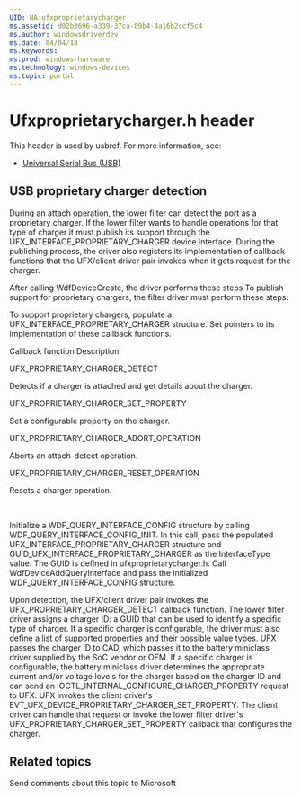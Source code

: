 ```yaml
---
UID: NA:ufxproprietarycharger
ms.assetid: d02b3696-a339-37ca-89b4-4a16b2ccf5c4
ms.author: windowsdriverdev
ms.date: 04/04/18
ms.keywords: 
ms.prod: windows-hardware
ms.technology: windows-devices
ms.topic: portal
---
```


# Ufxproprietarycharger.h header



This header is used by usbref. For more information, see:

- [Universal Serial Bus (USB)](../_usbref/index.md)

## USB proprietary charger detection

During an attach operation, the lower filter can detect the port as a proprietary charger. If the lower filter wants to handle operations for that type of charger it must publish its support through the  UFX_INTERFACE_PROPRIETARY_CHARGER device interface. During the publishing process, the driver also registers its implementation of callback functions that the UFX/client driver pair invokes when it gets request for the charger.


After calling WdfDeviceCreate, the driver performs these steps
To publish support for proprietary chargers, the filter driver must perform these steps:

To support proprietary chargers, populate a UFX_INTERFACE_PROPRIETARY_CHARGER structure. Set pointers to its implementation of these callback functions.


Callback function
Description



UFX_PROPRIETARY_CHARGER_DETECT



Detects if a charger is attached  and get details about the charger.




UFX_PROPRIETARY_CHARGER_SET_PROPERTY



Set a configurable property on the charger.




UFX_PROPRIETARY_CHARGER_ABORT_OPERATION



Aborts an attach-detect operation.




UFX_PROPRIETARY_CHARGER_RESET_OPERATION



Resets a charger operation.



 

Initialize a WDF_QUERY_INTERFACE_CONFIG structure by calling WDF_QUERY_INTERFACE_CONFIG_INIT. In this call, pass the populated UFX_INTERFACE_PROPRIETARY_CHARGER structure and GUID_UFX_INTERFACE_PROPRIETARY_CHARGER as the InterfaceType value. The GUID is defined in ufxproprietarycharger.h.
Call WdfDeviceAddQueryInterface and pass the initialized WDF_QUERY_INTERFACE_CONFIG structure.



Upon detection, the UFX/client driver pair invokes the UFX_PROPRIETARY_CHARGER_DETECT callback function. The lower filter driver assigns a charger ID: a GUID that can be used to identify a specific type of charger. If a specific charger is configurable, the driver must also define a list of supported properties and their possible value types. 
UFX passes the charger ID to CAD, which passes it to the battery miniclass driver supplied by the SoC vendor or OEM.  If a specific charger is configurable, the battery miniclass driver determines the appropriate current and/or voltage levels for the charger based on the charger ID and can send  an IOCTL_INTERNAL_CONFIGURE_CHARGER_PROPERTY request to UFX.  UFX invokes the client driver's EVT_UFX_DEVICE_PROPRIETARY_CHARGER_SET_PROPERTY. The client driver can handle that request or invoke the lower filter driver's UFX_PROPRIETARY_CHARGER_SET_PROPERTY callback that configures the charger.

## Related topics

Send comments about this topic to Microsoft


